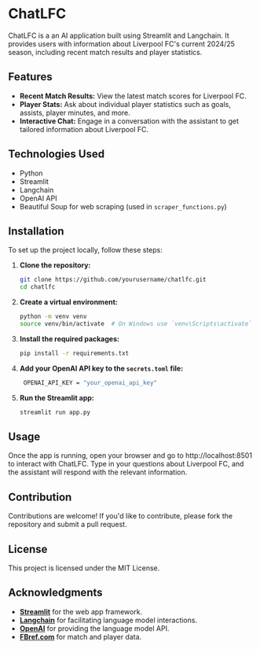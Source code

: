# ChatLFC

ChatLFC is a an AI application built using Streamlit and Langchain. It provides users with information about Liverpool FC's current 2024/25 season, including recent match results and player statistics. 

## Features

- **Recent Match Results:** View the latest match scores for Liverpool FC.
- **Player Stats:** Ask about individual player statistics such as goals, assists, player minutes, and more.
- **Interactive Chat:** Engage in a conversation with the assistant to get tailored information about Liverpool FC.

## Technologies Used

- Python
- Streamlit
- Langchain
- OpenAI API
- Beautiful Soup for web scraping (used in `scraper_functions.py`)

## Installation

To set up the project locally, follow these steps:

1. **Clone the repository:**

   ```bash
   git clone https://github.com/yourusername/chatlfc.git
   cd chatlfc

2. **Create a virtual environment:**

    ```bash
    python -m venv venv
    source venv/bin/activate  # On Windows use `venv\Scripts\activate`

3. **Install the required packages:**
    ```bash
    pip install -r requirements.txt

4. **Add your OpenAI API key to the `secrets.toml` file:**
   ```bash
    OPENAI_API_KEY = "your_openai_api_key"

5. **Run the Streamlit app:**
   ```bash
   streamlit run app.py

## Usage
Once the app is running, open your browser and go to http://localhost:8501 to interact with ChatLFC. Type in your questions about Liverpool FC, and the assistant will respond with the relevant information.

## Contribution
Contributions are welcome! If you'd like to contribute, please fork the repository and submit a pull request.

## License
This project is licensed under the MIT License.

## Acknowledgments

- [**Streamlit**](https://streamlit.io/) for the web app framework.
- [**Langchain**](https://langchain.readthedocs.io/en/latest/) for facilitating language model interactions.
- [**OpenAI**](https://openai.com/api/) for providing the language model API.
- [**FBref.com**](https://fbref.com/) for match and player data.




